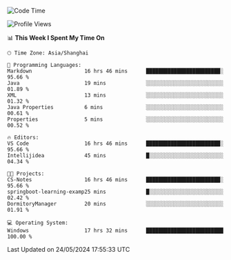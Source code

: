 <!--START_SECTION:waka-->
![Code Time](http://img.shields.io/badge/Code%20Time-1%2C714%20hrs%2039%20mins-blue)

![Profile Views](http://img.shields.io/badge/Profile%20Views-1-blue)

📊 **This Week I Spent My Time On** 

```text
🕑︎ Time Zone: Asia/Shanghai

💬 Programming Languages: 
Markdown                 16 hrs 46 mins      ████████████████████████░   95.66 % 
Java                     19 mins             ░░░░░░░░░░░░░░░░░░░░░░░░░   01.89 % 
XML                      13 mins             ░░░░░░░░░░░░░░░░░░░░░░░░░   01.32 % 
Java Properties          6 mins              ░░░░░░░░░░░░░░░░░░░░░░░░░   00.61 % 
Properties               5 mins              ░░░░░░░░░░░░░░░░░░░░░░░░░   00.52 % 

🔥 Editors: 
VS Code                  16 hrs 46 mins      ████████████████████████░   95.66 % 
Intellijidea             45 mins             █░░░░░░░░░░░░░░░░░░░░░░░░   04.34 % 

🐱‍💻 Projects: 
CS-Notes                 16 hrs 46 mins      ████████████████████████░   95.66 % 
springboot-learning-examp25 mins             █░░░░░░░░░░░░░░░░░░░░░░░░   02.42 % 
DormitoryManager         20 mins             ░░░░░░░░░░░░░░░░░░░░░░░░░   01.91 % 

💻 Operating System: 
Windows                  17 hrs 32 mins      █████████████████████████   100.00 % 
```


 Last Updated on 24/05/2024 17:55:33 UTC
<!--END_SECTION:waka-->